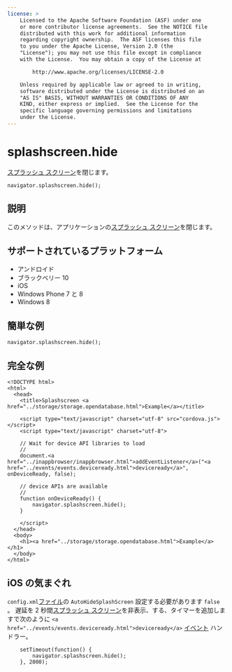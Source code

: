 ```yaml
---
license: >
    Licensed to the Apache Software Foundation (ASF) under one
    or more contributor license agreements.  See the NOTICE file
    distributed with this work for additional information
    regarding copyright ownership.  The ASF licenses this file
    to you under the Apache License, Version 2.0 (the
    "License"); you may not use this file except in compliance
    with the License.  You may obtain a copy of the License at

        http://www.apache.org/licenses/LICENSE-2.0

    Unless required by applicable law or agreed to in writing,
    software distributed under the License is distributed on an
    "AS IS" BASIS, WITHOUT WARRANTIES OR CONDITIONS OF ANY
    KIND, either express or implied.  See the License for the
    specific language governing permissions and limitations
    under the License.
---
```


# splashscreen.hide

<a href="splashscreen.html">スプラッシュ スクリーン</a>を閉じます。

    navigator.splashscreen.hide();
    

## 説明

このメソッドは、アプリケーションの<a href="splashscreen.html">スプラッシュ スクリーン</a>を閉じます。

## サポートされているプラットフォーム

*   アンドロイド
*   ブラックベリー 10
*   iOS
*   Windows Phone 7 と 8
*   Windows 8

## 簡単な例

    navigator.splashscreen.hide();
    

## 完全な例

    <!DOCTYPE html>
    <html>
      <head>
        <title>Splashscreen <a href="../storage/storage.opendatabase.html">Example</a></title>
    
        <script type="text/javascript" charset="utf-8" src="cordova.js"></script>
        <script type="text/javascript" charset="utf-8">
    
        // Wait for device API libraries to load
        //
        document.<a href="../inappbrowser/inappbrowser.html">addEventListener</a>("<a href="../events/events.deviceready.html">deviceready</a>", onDeviceReady, false);
    
        // device APIs are available
        //
        function onDeviceReady() {
            navigator.splashscreen.hide();
        }
    
        </script>
      </head>
      <body>
        <h1><a href="../storage/storage.opendatabase.html">Example</a></h1>
      </body>
    </html>
    

## iOS の気まぐれ

`config.xml`<a href="../file/fileobj/fileobj.html">ファイル</a>の `AutoHideSplashScreen` 設定する必要があります `false` 。 遅延を 2 秒間<a href="splashscreen.html">スプラッシュ スクリーン</a>を非表示、する、タイマーを追加しますで次のように `<a href="../events/events.deviceready.html">deviceready</a>` <a href="../events/events.html">イベント</a> ハンドラー。

        setTimeout(function() {
            navigator.splashscreen.hide();
        }, 2000);